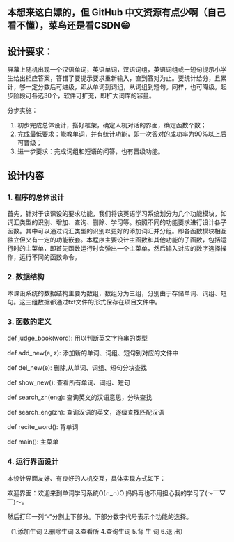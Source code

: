 ## 本想来这白嫖的，但 GitHub 中文资源有点少啊（自己看不懂），菜鸟还是看CSDN😁     

## 设计要求：
屏幕上随机出现一个汉语单词，英语单词，汉语词组，英语词组或一短句提示小学生给出相应答案，答错了要提示要求重新输入，直到答对为止。要统计给分，且累计，够一定分数后可进级，即从单词到词组，从词组到短句。同样，也可降级。起步阶段可各选30个，软件可扩充，即扩大词库的容量。
      
分步实施：

1. 初步完成总体设计，搭好框架，确定人机对话的界面，确定函数个数；
2. 完成最低要求：能教单词，并有统计功能，即一次答对的成功率为90%以上后可晋级；
3. 进一步要求：完成词组和短语的问答，也有晋级功能。

## 设计内容

### 1. 程序的总体设计
首先，针对于该课设的要求功能，我们将该英语学习系统划分为几个功能模块，如词汇类型的识别、增加、查询、删除、学习等。按照不同的功能要求进行设计各子函数。其中可以通过词汇类型的识别以更好的添加词汇并分组。即各函数模块相互独立但又有一定的功能嵌套。本程序主要设计主函数和其他功能的子函数，包括运行时的主菜单，即首先函数运行时会弹出一个主菜单，然后输入对应的数字选择操作，运行不同的函数命令。

### 2. 数据结构
本课设系统的数据结构主要为数组，数组分为三组，分别由于存储单词、词组、短句。这三组数据都通过txt文件的形式保存在项目文件中。
### 3. 函数的定义

def judge_book(word):   用以判断英文字符串的类型

def add_new(e, z):       添加新的单词、词组、短句到对应的文件中

def del_new(e):         删除,从单词、词组、短句分块查找

def show_new():        查看所有单词、词组、短句

def search_zh(eng):      查询英文的汉语意思，分块查找

def search_eng(zh):      查询汉语的英文，逐级查找匹配汉语

def recite_word():       背单词

def main():             主菜单 
### 4. 运行界面设计

本设计界面友好、有良好的人机交互，具体实现方式如下：

欢迎界面：欢迎来到单词学习系统O(∩_∩)O 妈妈再也不用担心我的学习了(～￣▽￣)～。

然后打印一列“-”分割上下部分。下部分数字代号表示个功能的选择。

（1.添加生词 2.删除生词 3.查看所 4.查询生词 5.背 生 词  6.退 出）
